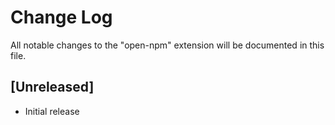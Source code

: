# Change Log

All notable changes to the "open-npm" extension will be documented in this file.

## [Unreleased]

- Initial release
